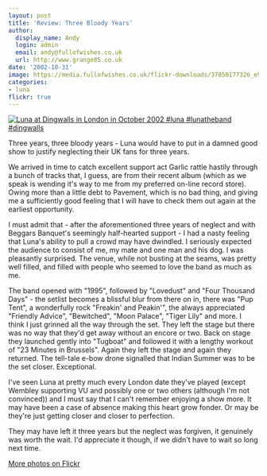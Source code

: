```yaml
---
layout: post
title: 'Review: Three Bloody Years'
author:
  display_name: Andy
  login: admin
  email: andy@fullofwishes.co.uk
  url: http://www.grange85.co.uk
date: '2002-10-31'
image: https://media.fullofwishes.co.uk/flickr-downloads/37850177326_e9b63c030b_c.jpg
categories:
- luna
flickr: true
---
```

<a data-flickr-embed="true" href="https://www.flickr.com/photos/grange85/37850177326/in/photolist-Zse9X6-ZEG43f-qYVLAd-oy7xAJ-7ksNwM-7kwH6f-7ksNv8-7kwH8h-7ksNhD-7ksNkR-7kwH35" title="Luna at Dingwalls in London in October 2002 #luna #lunatheband #dingwalls"><img src="https://media.fullofwishes.co.uk/flickr-downloads/37850177326_e9b63c030b_c.jpg" alt="Luna at Dingwalls in London in October 2002 #luna #lunatheband #dingwalls"></a>

Three years, three bloody years - Luna would have to put in a damned good show to justify neglecting their UK fans for three years.

We arrived in time to catch excellent support act Garlic rattle hastily through a bunch of tracks that, I guess, are from their recent album (which as we speak is wending it's way to me from my preferred on-line record store). Owing more than a little debt to Pavement, which is no bad thing, and giving me a sufficiently good feeling that I will have to check them out again at the earliest opportunity.

I must admit that - after the aforementioned three years of neglect and with Beggars Banquet's seemingly half-hearted support - I had a nasty feeling that Luna's ability to pull a crowd may have dwindled. I seriously expected the audience to consist of me, my mate and one man and his dog. I was pleasantly surprised. The venue, while not busting at the seams, was pretty well filled, and filled with people who seemed to love the band as much as me.

The band opened with "1995", followed by "Lovedust" and "Four Thousand Days" - the setlist becomes a blissful blur from there on in, there was "Pup Tent", a wonderfully rock "Freakin' and Peakin'", the always appreciated "Friendly Advice", "Bewitched", "Moon Palace", "Tiger Lily" and more. I think I just grinned all the way through the set. They left the stage but there was no way that they'd get away without an encore or two. Back on stage they launched gently into "Tugboat" and followed it with a lengthy workout of "23 Minutes in Brussels". Again they left the stage and again they returned. The tell-tale e-bow drone signalled that Indian Summer was to be the set closer. Exceptional.

I've seen Luna at pretty much every London date they've played (except Wembley supporting VU and possibly one or two others (although I'm not convinced)) and I must say that I can't remember enjoying a show more. It may have been a case of absence making this heart grow fonder. Or may be they're just getting closer and closer to perfection.

They may have left it three years but the neglect was forgiven, it genuinely was worth the wait. I'd appreciate it though, if we didn't have to wait so long next time.

[More photos on Flickr](https://flic.kr/s/aHsjp1Mtkh)
